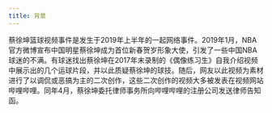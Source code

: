 ```yaml
---
title: 背景
---
```

蔡徐坤篮球视频事件是发生于2019年上半年的一起网络事件。2019年1月，NBA官方微博宣布中国明星蔡徐坤成为首位新春贺岁形象大使，引发了一些中国NBA球迷的不满。有球迷找出蔡徐坤在2017年末录制的《偶像练习生》自我介绍视频中展示出的几个运球片段，并以此质疑蔡徐坤的球技。随后，网友以此视频为素材进行了以调侃或恶搞为主的二次创作，这些二次创作的视频大多被发表在视频网站哔哩哔哩。同年4月，蔡徐坤委托律师事务所向哔哩哔哩的注册公司发送律师告知函。